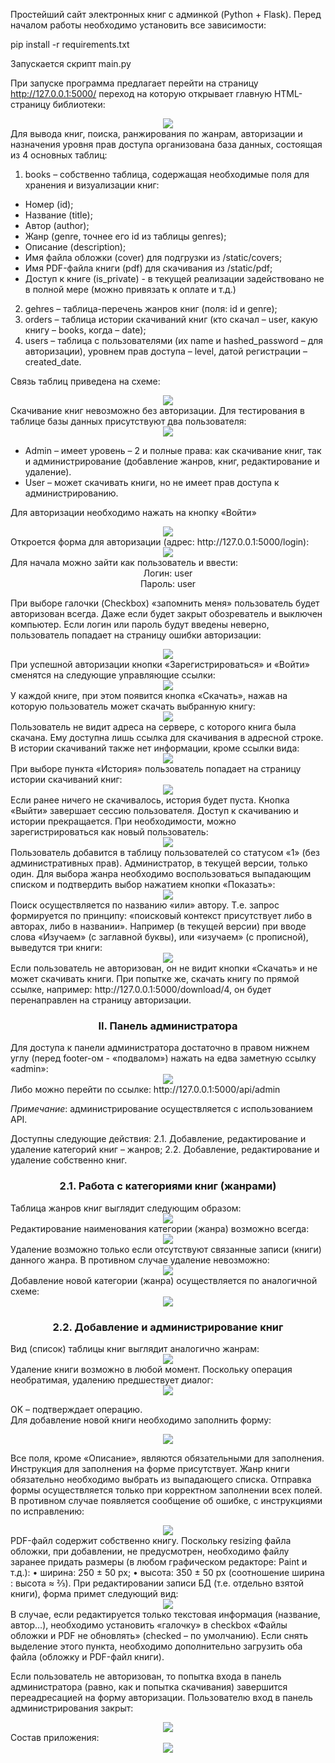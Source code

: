 Простейший сайт электронных книг с админкой (Python + Flask).
Перед началом работы необходимо установить все зависимости:

pip install -r requirements.txt

Запускается скрипт main.py

При запуске программа предлагает перейти на страницу http://127.0.0.1:5000/ переход на которую открывает главную HTML-страницу библиотеки:
<div align="center">
<img src="mdimages/image001.png">
</div>
Для вывода книг, поиска, ранжирования по жанрам, авторизации и назначения уровня прав доступа организована база данных, состоящая из 4 основных таблиц:

1. books – собственно таблица, содержащая необходимые поля для хранения и визуализации книг:
* Номер (id);
* Название (title);
* Автор (author);
* Жанр (genre, точнее его id из таблицы genres);
* Описание (description);
* Имя файла обложки (cover) для подгрузки из /static/covers;
* Имя PDF-файла книги (pdf) для скачивания из /static/pdf;
* Доступ к книге (is_private) - в текущей реализации задействовано не в полной мере (можно привязать к оплате и т.д.)
2. gehres – таблица-перечень жанров книг (поля: id и genre);
3. orders – таблица истории скачиваний книг (кто скачал – user, какую книгу – books, когда – date);
4. users – таблица с пользователями (их name и hashed_password – для авторизации), уровнем прав доступа – level, датой регистрации – created_date.

Связь таблиц приведена на схеме:
<div align="center">
<img src="mdimages/image002.png">
</div>
Скачивание книг невозможно без авторизации. Для тестирования в таблице базы данных присутствуют два пользователя:
<div align="center">
<img src="mdimages/image003.png">
</div>

* Admin – имеет уровень – 2 и полные права: как скачивание книг, так и администрирование (добавление жанров, книг, редактирование и удаление).<br>
* User – может скачивать книги, но не имеет прав доступа к администрированию.

Для авторизации необходимо нажать на кнопку «Войти»
<div align="center">
<img src="mdimages/image004.png">
</div>
Откроется форма для авторизации (адрес: http://127.0.0.1:5000/login):
<div align="center">
<img src="mdimages/image005.png">
</div>
Для начала можно зайти как пользователь и ввести:
<div align="center">
Логин: user<br>
Пароль: user
</div>

При выборе галочки (Checkbox) «запомнить меня» пользователь будет авторизован всегда. Даже если будет закрыт обозреватель и выключен компьютер. Если логин или пароль будут введены неверно, пользователь попадает на страницу ошибки авторизации:
<div align="center">
<img src="mdimages/image006.png">
</div>
При успешной авторизации кнопки «Зарегистрироваться» и «Войти» сменятся на следующие управляющие ссылки:
<div align="center">
<img src="mdimages/image007.png">
</div>
У каждой книге, при этом появится кнопка «Скачать», нажав на которую пользователь может скачать выбранную книгу:
<div align="center">
<img src="mdimages/image008.png">
</div>
Пользователь не видит адреса на сервере, с которого книга была скачана.
Ему доступна лишь ссылка для скачивания в адресной строке. В истории скачиваний также нет информации, кроме ссылки вида:
<div align="center">
<img src="mdimages/image009.png">
</div>
При выборе пункта «История» пользователь попадает на страницу истории скачиваний книг:
<div align="center">
<img src="mdimages/image010.png">
</div>
Если ранее ничего не скачивалось, история будет пуста. Кнопка «Выйти» завершает сессию пользователя. Доступ к скачиванию и истории прекращается.
При необходимости, можно зарегистрироваться как новый пользователь:
<div align="center">
<img src="mdimages/image011.png">
</div>
Пользователь добавится в таблицу пользователей со статусом «1» (без административных прав). Администратор, в текущей версии, только один.
Для выбора жанра необходимо воспользоваться выпадающим списком и подтвердить выбор нажатием кнопки «Показать»:
<div align="center">
<img src="mdimages/image012.png">
</div>
Поиск осуществляется по названию «или» автору. Т.е. запрос формируется по принципу: «поисковый контекст присутствует либо в авторах, либо в названии».
Например (в текущей версии) при вводе слова «Изучаем» (с заглавной буквы), или «изучаем» (с прописной), выведутся три книги:
<div align="center">
<img src="mdimages/image013.png">
</div>
Если пользователь не авторизован, он не видит кнопки «Скачать» и не может скачивать книги. При попытке же, скачать книгу по прямой ссылке, например: http://127.0.0.1:5000/download/4, он будет перенаправлен на страницу авторизации.
<div align="center">
<h3>II. Панель администратора</h3>
</div>
Для доступа к панели администратора достаточно в правом нижнем углу (перед footer-ом - «подвалом») нажать на едва заметную ссылку «admin»:
<div align="center">
<img src="mdimages/image014.png">
</div>
Либо можно перейти по ссылке: http://127.0.0.1:5000/api/admin

*Примечание*: администрирование осуществляется с использованием API.

Доступны следующие действия:
2.1. Добавление, редактирование и удаление категорий книг – жанров;
2.2. Добавление, редактирование и удаление собственно книг.
<div align="center">
<h3>2.1. Работа с категориями книг (жанрами)</h3>
</div>
Таблица жанров книг выглядит следующим образом:
<div align="center">
<img src="mdimages/image015.png">
</div>
Редактирование наименования категории (жанра) возможно всегда:
<div align="center">
<img src="mdimages/image016.png">
</div>
Удаление возможно только если отсутствуют связанные записи (книги) данного жанра. В противном случае удаление невозможно:
<div align="center">
<img src="mdimages/image016a.png">
</div>
Добавление новой категории (жанра) осуществляется по аналогичной схеме:
<div align="center">
<img src="mdimages/image017.png">
</div>
<div align="center">
<h3>2.2. Добавление и администрирование книг</h3>
</div>
Вид (список) таблицы книг выглядит аналогично жанрам:
<div align="center">
<img src="mdimages/image018.png">
</div>
Удаление книги возможно в любой момент. Поскольку операция необратимая, удалению предшествует диалог:
<div align="center">
<img src="mdimages/image019.png">
</div>

OK – подтверждает операцию.<br>
Для добавление новой книги необходимо заполнить форму:
<div align="center">
<img src="mdimages/image020.png">
</div>

Все поля, кроме «Описание», являются обязательными для заполнения. Инструкция для заполнения на форме присутствует. Жанр книги обязательно необходимо выбрать из выпадающего списка.
Отправка формы осуществляется только при корректном заполнении всех полей. В противном случае появляется сообщение об ошибке, с инструкциями по исправлению:
<div align="center">
<img src="mdimages/image021.png">
</div>
PDF-файл содержит собственно книгу. Поскольку resizing файла обложки, при добавлении, не предусмотрен, необходимо файлу заранее придать размеры (в любом графическом редакторе: Paint и т.д.):
• ширина: 250 ± 50 px;
• высота: 350 ± 50 px (соотношение ширина : высота ≈ ⅔).
При редактировании записи БД (т.е. отдельно взятой книги), форма примет следующий вид:
<div align="center">
<img src="mdimages/image022.png">
</div>
В случае, если редактируется только текстовая информация (название, автор…), необходимо установить «галочку» в checkbox «Файлы обложки и PDF не обновлять» (checked – по умолчанию). Если снять выделение этого пункта, необходимо дополнительно загрузить оба файла (обложку и PDF-файл книги).

Если пользователь не авторизован, то попытка входа в панель администратора (равно, как и попытка скачивания) завершится переадресацией на форму авторизации.
Пользователю вход в панель администрирования закрыт:
<div align="center">
<img src="mdimages/image023.png">
</div>
Состав приложения:
<div align="center">
<img src="mdimages/image024.png">
</div>
